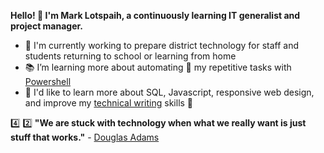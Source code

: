 **Hello! :wave: I'm Mark Lotspaih, a continuously learning IT generalist and project manager.**

- :wrench: I'm currently working to prepare district technology for staff and students returning to school or learning from home
- :books: I’m learning more about automating :robot: my repetitive tasks with [Powershell](https://github.com/powershell/powershell)
- :thought_balloon: I'd like to learn more about SQL, Javascript, responsive web design, and improve my [technical writing](https://developers.google.com/tech-writing) skills :pencil:

:four: :two: **"We are stuck with technology when what we really want is just stuff that works."** - [Douglas Adams](https://douglasadams.com/)

